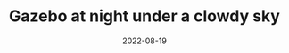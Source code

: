 ---
title: "Gazebo at night under a clowdy sky"
date: 2022-08-19
picture: /assets/content/camera-roll/2022/08/2022-08-19-gazebo-at-night-under-a-cloudy-sky/20220819_070624284_iOS.jpg
thumbnail: /assets/content/camera-roll/2022/08/2022-08-19-gazebo-at-night-under-a-cloudy-sky/20220819_070624284_iOS-thumbnail.jpg
type: picture
tags:
  - Gazebo at Night
  - in the backyard
  - hexagon
  - Bothell
  - looking up
  - nighttime
  - photograph  
  - favorite photo
---